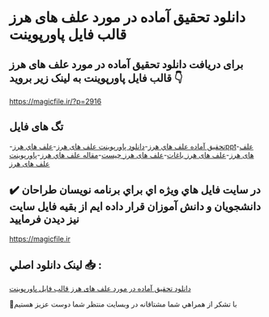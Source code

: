 # دانلود تحقیق آماده در مورد علف های هرز قالب فایل پاورپوینت

## برای دریافت دانلود تحقیق آماده در مورد علف های هرز قالب فایل پاورپوینت به لینک زیر بروید 👇

https://magicfile.ir/?p=2916

## تگ های فایل

-[تحقیق آماده علف هاي هرز](https://magicfile.ir/product/%d8%aa%d8%ad%d9%82%d9%8a%d9%82-%d8%a2%d9%85%d8%a7%d8%af%d9%87-%d8%b9%d9%84%d9%81-%d9%87%d8%a7%d9%8a-%d9%87%d8%b1%d8%b2-%d9%82%d8%a7%d9%84%d8%a8-%d9%81%d8%a7%d9%8a%d9%84-%d9%be%d8%a7%d9%88%d8%b1%d9%be%d9%88%d9%8a%d9%86%d8%aa/)-[دانلود پاورپوینت علف های هرز](https://magicfile.ir/product/%d8%aa%d8%ad%d9%82%d9%8a%d9%82-%d8%a2%d9%85%d8%a7%d8%af%d9%87-%d8%b9%d9%84%d9%81-%d9%87%d8%a7%d9%8a-%d9%87%d8%b1%d8%b2-%d9%82%d8%a7%d9%84%d8%a8-%d9%81%d8%a7%d9%8a%d9%84-%d9%be%d8%a7%d9%88%d8%b1%d9%be%d9%88%d9%8a%d9%86%d8%aa/)-[علف هاي هرزppt](https://magicfile.ir/product/%d8%aa%d8%ad%d9%82%d9%8a%d9%82-%d8%a2%d9%85%d8%a7%d8%af%d9%87-%d8%b9%d9%84%d9%81-%d9%87%d8%a7%d9%8a-%d9%87%d8%b1%d8%b2-%d9%82%d8%a7%d9%84%d8%a8-%d9%81%d8%a7%d9%8a%d9%84-%d9%be%d8%a7%d9%88%d8%b1%d9%be%d9%88%d9%8a%d9%86%d8%aa/)-[علف های هرز](https://magicfile.ir/product/%d8%aa%d8%ad%d9%82%d9%8a%d9%82-%d8%a2%d9%85%d8%a7%d8%af%d9%87-%d8%b9%d9%84%d9%81-%d9%87%d8%a7%d9%8a-%d9%87%d8%b1%d8%b2-%d9%82%d8%a7%d9%84%d8%a8-%d9%81%d8%a7%d9%8a%d9%84-%d9%be%d8%a7%d9%88%d8%b1%d9%be%d9%88%d9%8a%d9%86%d8%aa/)-[علف های هرز باغات](https://magicfile.ir/product/%d8%aa%d8%ad%d9%82%d9%8a%d9%82-%d8%a2%d9%85%d8%a7%d8%af%d9%87-%d8%b9%d9%84%d9%81-%d9%87%d8%a7%d9%8a-%d9%87%d8%b1%d8%b2-%d9%82%d8%a7%d9%84%d8%a8-%d9%81%d8%a7%d9%8a%d9%84-%d9%be%d8%a7%d9%88%d8%b1%d9%be%d9%88%d9%8a%d9%86%d8%aa/)-[علف های هرز چیست](https://magicfile.ir/product/%d8%aa%d8%ad%d9%82%d9%8a%d9%82-%d8%a2%d9%85%d8%a7%d8%af%d9%87-%d8%b9%d9%84%d9%81-%d9%87%d8%a7%d9%8a-%d9%87%d8%b1%d8%b2-%d9%82%d8%a7%d9%84%d8%a8-%d9%81%d8%a7%d9%8a%d9%84-%d9%be%d8%a7%d9%88%d8%b1%d9%be%d9%88%d9%8a%d9%86%d8%aa/)-[مقاله علف هاي هرز](https://magicfile.ir/product/%d8%aa%d8%ad%d9%82%d9%8a%d9%82-%d8%a2%d9%85%d8%a7%d8%af%d9%87-%d8%b9%d9%84%d9%81-%d9%87%d8%a7%d9%8a-%d9%87%d8%b1%d8%b2-%d9%82%d8%a7%d9%84%d8%a8-%d9%81%d8%a7%d9%8a%d9%84-%d9%be%d8%a7%d9%88%d8%b1%d9%be%d9%88%d9%8a%d9%86%d8%aa/)-[پاورپوینت علف های هرز](https://magicfile.ir/product/%d8%aa%d8%ad%d9%82%d9%8a%d9%82-%d8%a2%d9%85%d8%a7%d8%af%d9%87-%d8%b9%d9%84%d9%81-%d9%87%d8%a7%d9%8a-%d9%87%d8%b1%d8%b2-%d9%82%d8%a7%d9%84%d8%a8-%d9%81%d8%a7%d9%8a%d9%84-%d9%be%d8%a7%d9%88%d8%b1%d9%be%d9%88%d9%8a%d9%86%d8%aa/)

## ✔️ در سايت فايل هاي ويژه اي براي برنامه نويسان طراحان دانشجويان و دانش آموزان قرار داده ايم از بقيه فايل سايت نيز ديدن فرماييد

https://magicfile.ir


## لينک دانلود اصلي 📥 :

[دانلود تحقیق آماده در مورد علف های هرز قالب فایل پاورپوینت](https://magicfile.ir/product/%d8%aa%d8%ad%d9%82%d9%8a%d9%82-%d8%a2%d9%85%d8%a7%d8%af%d9%87-%d8%b9%d9%84%d9%81-%d9%87%d8%a7%d9%8a-%d9%87%d8%b1%d8%b2-%d9%82%d8%a7%d9%84%d8%a8-%d9%81%d8%a7%d9%8a%d9%84-%d9%be%d8%a7%d9%88%d8%b1%d9%be%d9%88%d9%8a%d9%86%d8%aa/) 


🙏با تشکر از همراهي شما مشتاقانه در وبسایت منتظر شما دوست عزیز هستیم

